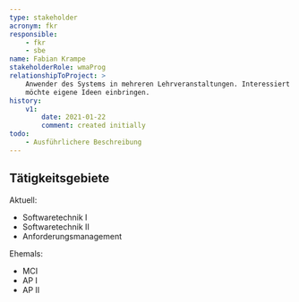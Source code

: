 ```yaml
---
type: stakeholder
acronym: fkr
responsible: 
    - fkr
    - sbe
name: Fabian Krampe
stakeholderRole: wmaProg
relationshipToProject: >
    Anwender des Systems in mehreren Lehrveranstaltungen. Interessiert an sinnvoller Weiterentwicklung, 
    möchte eigene Ideen einbringen. 
history:
    v1:
        date: 2021-01-22
        comment: created initially
todo:
    - Ausführlichere Beschreibung
---
```


## Tätigkeitsgebiete 
Aktuell:
* Softwaretechnik I
* Softwaretechnik II
* Anforderungsmanagement

Ehemals:
* MCI
* AP I
* AP II

